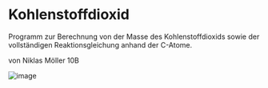 # Kohlenstoffdioxid

Programm zur Berechnung von der Masse des Kohlenstoffdioxids sowie der vollständigen Reaktionsgleichung anhand der
C-Atome.

von Niklas Möller 10B

![image](https://user-images.githubusercontent.com/79917043/207172494-cd4e5404-f88b-46d2-8829-33d37d2a804f.png)
